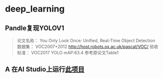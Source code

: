# deep_learning
## Pandle复现YOLOV1
> 论文名称： You Only Look Once: Unified, Real-Time Object Detection
> 数据集： VOC2007+2012 http://host.robots.ox.ac.uk/pascal/VOC/
> 验收标准： VOC2017 YOLO mAP:63.4 参考原论文Table1
## A 在AI Studio上运行[此项目](https://aistudio.baidu.com/aistudio/projectdetail/2273250)
